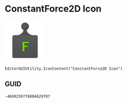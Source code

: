 # ConstantForce2D Icon
![](/img/ConstantForce2D%20Icon.png)

``` CSharp
EditorGUIUtility.IconContent("ConstantForce2D Icon")
```
## GUID
```
-4699259778804629707
```
